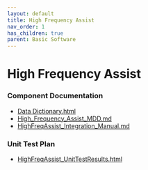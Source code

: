 ```yaml
---
layout: default
title: High Frequency Assist
nav_order: 1
has_children: true
parent: Basic Software
---
```

# High Frequency Assist
### Component Documentation

- [Data Dictionary.html](doc/Data%20Dictionary.html)
- [High_Frequency_Assist_MDD.md](doc/High_Frequency_Assist_MDD.md)
- [HighFreqAssist_Integration_Manual.md](doc/HighFreqAssist_Integration_Manual.md)

### Unit Test Plan

- [HighFreqAssist_UnitTestResults.html](utp/Tessy/report/HighFreqAssist_UnitTestResults.html)

